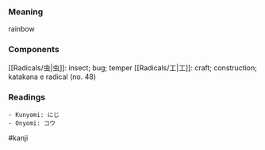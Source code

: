 ### Meaning

rainbow

### Components

[[Radicals/虫|虫]]: insect; bug; temper [[Radicals/工|工]]: craft; construction; katakana e radical (no. 48)

### Readings

```
- Kunyomi: にじ
- Onyomi: コウ
```

#kanji